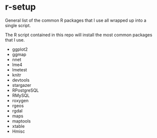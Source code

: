 # r-setup
General list of the common R packages that I use all wrapped up into a single script.

The R script contained in this repo will install the most common packages that I use.
* ggplot2
* ggmap
* nnet
* lme4
* lmetest
* knitr
* devtools
* stargazer
* RPostgreSQL
* RMySQL
* roxygen
* rgeos
* rgdal
* maps
* maptools
* xtable
* Hmisc

